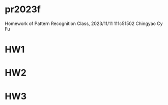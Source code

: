 # pr2023f
Homework of Pattern Recognition Class, 2023/11/11
111c51502
Chingyao Cy Fu

# HW1
# HW2
# HW3
